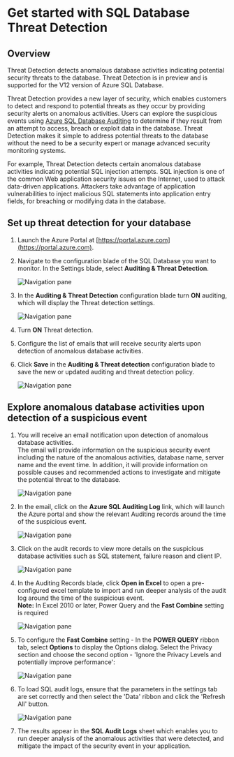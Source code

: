 <properties
   pageTitle="Get started with SQL Database Threat Detection"
   description="How to get started with SQL Database Threat Detection in the Azure Portal"
   services="sql-database"
   documentationCenter=""
   authors="ronitr"
   manager="jeffreyg"
   editor="v-romcal"/>

<tags
   ms.service="sql-database"
   ms.devlang="NA"
   ms.topic="article"
   ms.tgt_pltfrm="NA"
   ms.workload="data-services"
   ms.date="10/29/2015"
   ms.author="ronmat; ronitr"/>


# Get started with SQL Database Threat Detection
## Overview
Threat Detection detects anomalous database activities indicating potential security threats to the database.  Threat Detection is in preview and is supported for the V12 version of Azure SQL Database.

Threat Detection provides a new layer of security, which enables customers to detect and respond to potential threats as they occur by providing security alerts on anomalous activities.  Users can explore the suspicious events using [Azure SQL Database Auditing](sql-database-auditing-get-started.md) to determine if they result from an attempt to access, breach or exploit data in the database.
Threat Detection makes it simple to address potential threats to the database without the need to be a security expert or manage advanced security monitoring systems.

For example, Threat Detection detects certain anomalous database activities indicating potential SQL injection attempts. SQL injection is one of the common Web application security issues on the Internet, used to attack data-driven applications. Attackers take advantage of application vulnerabilities to inject malicious SQL statements into application entry fields, for breaching or modifying data in the database.

## Set up threat detection for your database
1. Launch the Azure Portal at [https://portal.azure.com](https://portal.azure.com).

2. Navigate to the configuration blade of the SQL Database you want to monitor. In the Settings blade, select **Auditing & Threat Detection**.

    ![Navigation pane][1]

3. In the **Auditing & Threat Detection** configuration blade turn **ON** auditing, which will display the Threat detection settings.

    ![Navigation pane][2]

4. Turn **ON** Threat detection.

5. Configure the list of emails that will receive security alerts upon detection of anomalous database activities.

6. Click **Save** in the **Auditing & Threat detection** configuration blade to save the new or updated auditing and threat detection policy.

    ![Navigation pane][3]


## Explore anomalous database activities upon detection of a suspicious event
1. You will receive an email notification upon detection of anomalous database activities. <br/>
The email will provide information on the suspicious security event including the nature of the anomalous activities, database name, server name and the event time. In addition, it will provide information on possible causes and recommended actions to investigate and mitigate the potential threat to the database.<br/>

    ![Navigation pane][4]

2. In the email, click on the **Azure SQL Auditing Log** link, which will launch the Azure portal and show the relevant Auditing records around the time of the suspicious event.

    ![Navigation pane][5]

3. Click on the audit records to view more details on the suspicious database activities such as SQL statement, failure reason and client IP.

    ![Navigation pane][6]

4. In the Auditing Records blade, click  **Open in Excel** to open a pre-configured excel template to import and run deeper analysis of the audit log around the time of the suspicious event.<br/>
**Note:** In Excel 2010 or later, Power Query and the **Fast Combine** setting is required

    ![Navigation pane][7]

5. To configure the **Fast Combine** setting - In the **POWER QUERY** ribbon tab, select **Options** to display the Options dialog. Select the Privacy section and choose the second option - 'Ignore the Privacy Levels and potentially improve performance':

    ![Navigation pane][8]

6. To load SQL audit logs, ensure that the parameters in the settings tab are set correctly and then select the 'Data' ribbon and click the 'Refresh All' button.

    ![Navigation pane][9]

7. The results appear in the **SQL Audit Logs** sheet which enables you to run deeper analysis of the anomalous activities that were detected, and mitigate the impact of the security event in your application.


<!--Image references-->

[1]: ./media/sql-database-threat-detection-get-started/1_td_click_on_settings.png
[2]: ./media/sql-database-threat-detection-get-started/2_td_turn_on_auditing.png
[3]: ./media/sql-database-threat-detection-get-started/3_td_turn_on_threat_detection.png
[4]: ./media/sql-database-threat-detection-get-started/4_td_email.png
[5]: ./media/sql-database-threat-detection-get-started/5_td_audit_records.png
[6]: ./media/sql-database-threat-detection-get-started/6_td_audit_record_details.png
[7]: ./media/sql-database-threat-detection-get-started/7_td_audit_records_open_excel.png
[8]: ./media/sql-database-threat-detection-get-started/8_td_excel_fast_combine.png
[9]: ./media/sql-database-threat-detection-get-started/9_td_excel_parameters.png
